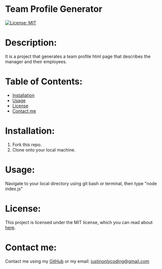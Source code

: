# Team Profile Generator

[![License: MIT](https://img.shields.io/badge/License-MIT-yellow.svg)](https://opensource.org/licenses/MIT)

# Description:

It is a project that generates a team profile html page that describes the manager and their employees.

# Table of Contents:

- [Installation](#installation)
- [Usage](#usage)
- [License](#license)
- [Contact me](#contact-me)

# Installation:

1. Fork this repo.
2. Clone onto your local machine.

# Usage:

Navigate to your local directory using git bash or terminal, then type "node index.js"

# License:

This project is licensed under the MIT license, which you can read about [here](https://opensource.org/licenses/MIT).

# Contact me:

Contact me using my [GitHub](https://github.com/Justinean) or my email: justinonlycoding@gmail.com

